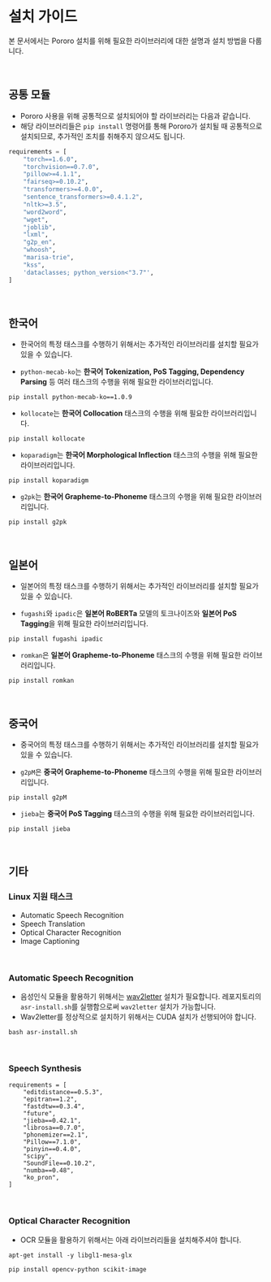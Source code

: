 # 설치 가이드

본 문서에서는 Pororo 설치를 위해 필요한 라이브러리에 대한 설명과 설치 방법을 다룹니다.

<br>

## 공통 모듈

- Pororo 사용을 위해 공통적으로 설치되어야 할 라이브러리는 다음과 같습니다.
- 해당 라이브러리들은 `pip install` 명령어를 통해 Pororo가 설치될 때 공통적으로 설치되므로, 추가적인 조치를 취해주지 않으셔도 됩니다.

```python
requirements = [
    "torch==1.6.0",
    "torchvision==0.7.0",
    "pillow>=4.1.1",
    "fairseq>=0.10.2",
    "transformers>=4.0.0",
    "sentence_transformers>=0.4.1.2",
    "nltk>=3.5",
    "word2word",
    "wget",
    "joblib",
    "lxml",
    "g2p_en",
    "whoosh",
    "marisa-trie",
    "kss",
    'dataclasses; python_version<"3.7"',
]
```

<br>

## 한국어

- 한국어의 특정 태스크를 수행하기 위해서는 추가적인 라이브러리를 설치할 필요가 있을 수 있습니다.

- `python-mecab-ko`는 **한국어 Tokenization, PoS Tagging, Dependency Parsing** 등 여러 태스크의 수행을 위해 필요한 라이브러리입니다.

```console
pip install python-mecab-ko==1.0.9
```

- `kollocate`는 **한국어 Collocation** 태스크의 수행을 위해 필요한 라이브러리입니다.

```console
pip install kollocate
```

- `koparadigm`는 **한국어 Morphological Inflection** 태스크의 수행을 위해 필요한 라이브러리입니다.

```console
pip install koparadigm
```

- `g2pk`는 **한국어 Grapheme-to-Phoneme** 태스크의 수행을 위해 필요한 라이브러리입니다.

```console
pip install g2pk
```

<br>

## 일본어

- 일본어의 특정 태스크를 수행하기 위해서는 추가적인 라이브러리를 설치할 필요가 있을 수 있습니다.

- `fugashi`와 `ipadic`은 **일본어 RoBERTa** 모델의 토크나이즈와 **일본어 PoS Tagging**을 위해 필요한 라이브러리입니다.

```console
pip install fugashi ipadic
```

- `romkan`은 **일본어 Grapheme-to-Phoneme** 태스크의 수행을 위해 필요한 라이브러리입니다.

```console
pip install romkan
```

<br>

## 중국어

- 중국어의 특정 태스크를 수행하기 위해서는 추가적인 라이브러리를 설치할 필요가 있을 수 있습니다.

- `g2pM`은 **중국어 Grapheme-to-Phoneme** 태스크의 수행을 위해 필요한 라이브러리입니다.

```console
pip install g2pM
```

- `jieba`는 **중국어 PoS Tagging** 태스크의 수행을 위해 필요한 라이브러리입니다.

```console
pip install jieba
```

<br>

## 기타

### Linux 지원 태스크

- Automatic Speech Recognition
- Speech Translation
- Optical Character Recognition
- Image Captioning

<br>

### Automatic Speech Recognition
  
- 음성인식 모듈을 활용하기 위해서는 [wav2letter](https://github.com/facebookresearch/wav2letter) 설치가 필요합니다. 레포지토리의 `asr-install.sh`를 실행함으로써 `wav2letter` 설치가 가능합니다.
- Wav2letter를 정상적으로 설치하기 위해서는 CUDA 설치가 선행되어야 합니다.

```console
bash asr-install.sh
```

<br>
  
### Speech Synthesis
```
requirements = [
    "editdistance==0.5.3",
    "epitran==1.2",
    "fastdtw==0.3.4",
    "future",
    "jieba==0.42.1",
    "librosa==0.7.0",
    "phonemizer==2.1",
    "Pillow==7.1.0",
    "pinyin==0.4.0",
    "scipy",
    "SoundFile==0.10.2",
    "numba==0.48",
    "ko_pron",
]
```
  
<br>
  

### Optical Character Recognition

- OCR 모듈을 활용하기 위해서는 아래 라이브러리들을 설치해주셔야 합니다.

```console
apt-get install -y libgl1-mesa-glx
```

```console
pip install opencv-python scikit-image
```
